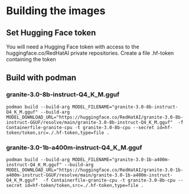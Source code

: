 # Building the images

## Set Hugging Face token

You will need a Hugging Face token with access to the huggingface.co/RedHatAI private repositories.  Create a file .hf-token containing the token

## Build with podman

### granite-3.0-8b-instruct-Q4_K_M.gguf

`podman build --build-arg MODEL_FILENAME="granite-3.0-8b-instruct-Q4_K_M.gguf" --build-arg MODEL_DOWNLOAD_URL="https://huggingface.co/RedHatAI/granite-3.0-8b-instruct-GGUF/resolve/main/granite-3.0-8b-instruct-Q4_K_M.gguf"  -f Containerfile-granite-cpu -t granite-3.0-8b-cpu --secret id=hf-token/token,src=./.hf-token,type=file .`

### granite-3.0-1b-a400m-instruct-Q4_K_M.gguf

`podman build --build-arg MODEL_FILENAME="granite-3.0-1b-a400m-instruct-Q4_K_M.gguf" --build-arg MODEL_DOWNLOAD_URL="https://huggingface.co/RedHatAI/granite-3.0-1b-a400m-instruct-GGUF/resolve/main/granite-3.0-1b-a400m-instruct-Q4_K_M.gguf"  -f Containerfile-granite-cpu -t granite-3.0-8b-cpu --secret id=hf-token/token,src=./.hf-token,type=file .`










